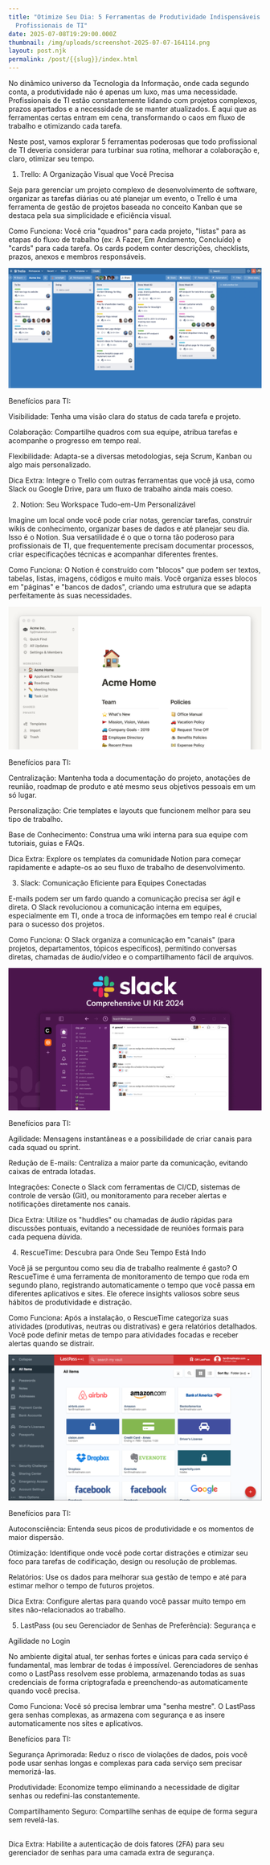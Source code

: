 ```yaml
---
title: "Otimize Seu Dia: 5 Ferramentas de Produtividade Indispensáveis para
  Profissionais de TI"
date: 2025-07-08T19:29:00.000Z
thumbnail: /img/uploads/screenshot-2025-07-07-164114.png
layout: post.njk
permalink: /post/{{slug}}/index.html
---
```

<!--StartFragment-->

No dinâmico universo da Tecnologia da Informação, onde cada segundo conta, a produtividade não é apenas um luxo, mas uma necessidade. Profissionais de TI estão constantemente lidando com projetos complexos, prazos apertados e a necessidade de se manter atualizados. É aqui que as ferramentas certas entram em cena, transformando o caos em fluxo de trabalho e otimizando cada tarefa.

Neste post, vamos explorar 5 ferramentas poderosas que todo profissional de TI deveria considerar para turbinar sua rotina, melhorar a colaboração e, claro, otimizar seu tempo.



1. Trello: A Organização Visual que Você Precisa

Seja para gerenciar um projeto complexo de desenvolvimento de software, organizar as tarefas diárias ou até planejar um evento, o Trello é uma ferramenta de gestão de projetos baseada no conceito Kanban que se destaca pela sua simplicidade e eficiência visual.

Como Funciona: Você cria "quadros" para cada projeto, "listas" para as etapas do fluxo de trabalho (ex: A Fazer, Em Andamento, Concluído) e "cards" para cada tarefa. Os cards podem conter descrições, checklists, prazos, anexos e membros responsáveis.



![](/img/uploads/trello.iterf.png)

Benefícios para TI:

Visibilidade: Tenha uma visão clara do status de cada tarefa e projeto.

Colaboração: Compartilhe quadros com sua equipe, atribua tarefas e acompanhe o progresso em tempo real.

Flexibilidade: Adapta-se a diversas metodologias, seja Scrum, Kanban ou algo mais personalizado.



Dica Extra: Integre o Trello com outras ferramentas que você já usa, como Slack ou Google Drive, para um fluxo de trabalho ainda mais coeso.



2. Notion: Seu Workspace Tudo-em-Um Personalizável

Imagine um local onde você pode criar notas, gerenciar tarefas, construir wikis de conhecimento, organizar bases de dados e até planejar seu dia. Isso é o Notion. Sua versatilidade é o que o torna tão poderoso para profissionais de TI, que frequentemente precisam documentar processos, criar especificações técnicas e acompanhar diferentes frentes.



Como Funciona: O Notion é construído com "blocos" que podem ser textos, tabelas, listas, imagens, códigos e muito mais. Você organiza esses blocos em "páginas" e "bancos de dados", criando uma estrutura que se adapta perfeitamente às suas necessidades.

![](/img/uploads/notion.interf.png)

Benefícios para TI:

Centralização: Mantenha toda a documentação do projeto, anotações de reunião, roadmap de produto e até mesmo seus objetivos pessoais em um só lugar.

Personalização: Crie templates e layouts que funcionem melhor para seu tipo de trabalho.

Base de Conhecimento: Construa uma wiki interna para sua equipe com tutoriais, guias e FAQs.



Dica Extra: Explore os templates da comunidade Notion para começar rapidamente e adapte-os ao seu fluxo de trabalho de desenvolvimento.



3. Slack: Comunicação Eficiente para Equipes Conectadas

E-mails podem ser um fardo quando a comunicação precisa ser ágil e direta. O Slack revolucionou a comunicação interna em equipes, especialmente em TI, onde a troca de informações em tempo real é crucial para o sucesso dos projetos.



Como Funciona: O Slack organiza a comunicação em "canais" (para projetos, departamentos, tópicos específicos), permitindo conversas diretas, chamadas de áudio/vídeo e o compartilhamento fácil de arquivos.

![](/img/uploads/2b6be569ae0ecbb66cbf937577607d4d09a39e49.jfif)

Benefícios para TI:

Agilidade: Mensagens instantâneas e a possibilidade de criar canais para cada squad ou sprint.

Redução de E-mails: Centraliza a maior parte da comunicação, evitando caixas de entrada lotadas.

Integrações: Conecte o Slack com ferramentas de CI/CD, sistemas de controle de versão (Git), ou monitoramento para receber alertas e notificações diretamente nos canais.



Dica Extra: Utilize os "huddles" ou chamadas de áudio rápidas para discussões pontuais, evitando a necessidade de reuniões formais para cada pequena dúvida.



4. RescueTime: Descubra para Onde Seu Tempo Está Indo

Você já se perguntou como seu dia de trabalho realmente é gasto? O RescueTime é uma ferramenta de monitoramento de tempo que roda em segundo plano, registrando automaticamente o tempo que você passa em diferentes aplicativos e sites. Ele oferece insights valiosos sobre seus hábitos de produtividade e distração.



Como Funciona: Após a instalação, o RescueTime categoriza suas atividades (produtivas, neutras ou distrativas) e gera relatórios detalhados. Você pode definir metas de tempo para atividades focadas e receber alertas quando se distrair.

![](/img/uploads/lastpass.interf.png)

Benefícios para TI:

Autoconsciência: Entenda seus picos de produtividade e os momentos de maior dispersão.

Otimização: Identifique onde você pode cortar distrações e otimizar seu foco para tarefas de codificação, design ou resolução de problemas.

Relatórios: Use os dados para melhorar sua gestão de tempo e até para estimar melhor o tempo de futuros projetos.



Dica Extra: Configure alertas para quando você passar muito tempo em sites não-relacionados ao trabalho.



5. LastPass (ou seu Gerenciador de Senhas de Preferência): Segurança e 

Agilidade no Login

No ambiente digital atual, ter senhas fortes e únicas para cada serviço é fundamental, mas lembrar de todas é impossível. Gerenciadores de senhas como o LastPass resolvem esse problema, armazenando todas as suas credenciais de forma criptografada e preenchendo-as automaticamente quando você precisa.



Como Funciona: Você só precisa lembrar uma "senha mestre". O LastPass gera senhas complexas, as armazena com segurança e as insere automaticamente nos sites e aplicativos.



Benefícios para TI:

Segurança Aprimorada: Reduz o risco de violações de dados, pois você pode usar senhas longas e complexas para cada serviço sem precisar memorizá-las.

Produtividade: Economize tempo eliminando a necessidade de digitar senhas ou redefini-las constantemente.

Compartilhamento Seguro: Compartilhe senhas de equipe de forma segura sem revelá-las.

\
Dica Extra: Habilite a autenticação de dois fatores (2FA) para seu gerenciador de senhas para uma camada extra de segurança.

<!--EndFragment-->